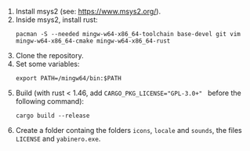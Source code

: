 1. Install msys2 (see: https://www.msys2.org/).
2. Inside msys2, install rust:
   ```
   pacman -S --needed mingw-w64-x86_64-toolchain base-devel git vim mingw-w64-x86_64-cmake mingw-w64-x86_64-rust
   ```
3. Clone the repository.
4. Set some variables:
   ```
   export PATH=/mingw64/bin:$PATH
   ```
5. Build (with rust < 1.46, add ```CARGO_PKG_LICENSE="GPL-3.0+" ``` before the following command):
   ```
   cargo build --release
   ```
6. Create a folder containg the folders ```icons```, ```locale``` and ```sounds```,
   the files ```LICENSE``` and ```yabinero.exe```.
